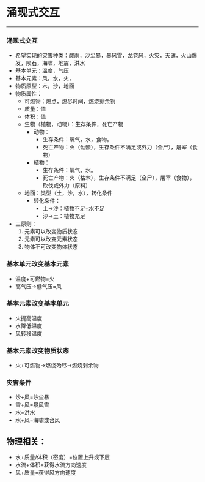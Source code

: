 # 涌现式交互

---

### 涌现式交互
- 希望实现的灾害种类：酸雨，沙尘暴，暴风雪，龙卷风，火灾，天谴，火山爆发，陨石，海啸，地震，洪水
- 基本单元：温度，气压
- 基本元素：风，水，火，
- 物质原型：木，沙，地面
- 物质属性：
	- 可燃物：燃点，燃尽时间，燃烧剩余物
	- 质量：值
	- 体积：值
	- 生物（植物，动物）：生存条件，死亡产物
		- 动物：
			- 生存条件：氧气，水，食物。
			- 死亡产物：火（骷髅），生存条件不满足或外力（全尸），屠宰（食物）
		- 植物：
			- 生存条件：氧气，水。
			- 死亡产物：火（枯木），生存条件不满足（全尸），屠宰（食物），砍伐或外力（原料）
	- 地面：类型（土，沙，水），转化条件
		- 转化条件：
			- 土->沙：植物不足+水不足
			- 沙->土：植物充足
- 三原则：
	1. 元素可以改变物质状态
	2. 元素可以改变元素状态
	3. 物体不可改变物体状态
### 基本单元改变基本元素
- 温度+可燃物=火
- 高气压->低气压=风
### 基本元素改变基本单元
- 火提高温度
- 水降低温度
- 风转移温度
### 基本元素改变物质状态
- 火+可燃物->燃烧殆尽->燃烧剩余物
### 灾害条件
- 沙+风=沙尘暴
- 雪+风=暴风雪
- 水=洪水
- 水+风=海啸或台风
## 物理相关：
- 水+质量/体积（密度）=位置上升或下层
- 水流+体积=获得水流方向速度
- 风+质量=获得风方向速度